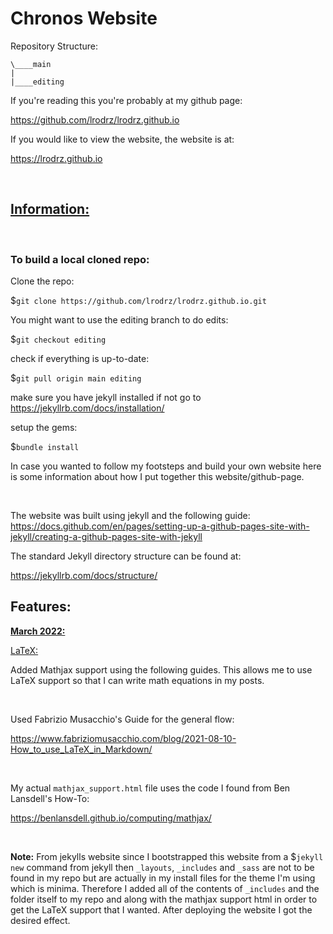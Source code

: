 # Chronos Website 

Repository Structure:
```
\____main
|
|____editing
```



If you're reading this you're probably at my github page:

https://github.com/lrodrz/lrodrz.github.io

If you would like to view the website, the website is at: 

https://lrodrz.github.io

<br>
<h2><u>Information:</u></h2>
<br>

<b><h3>To build a local cloned repo:</h3></b>

Clone the repo:

$`git clone https://github.com/lrodrz/lrodrz.github.io.git`

You might want to use the editing branch to do edits: 

$`git checkout editing`

check if everything is up-to-date:

 $`git pull origin main editing`

make sure you have jekyll installed if not go to https://jekyllrb.com/docs/installation/

setup the gems:

$`bundle install`




In case you wanted to follow my footsteps and build your own website here is some information about how I put together this website/github-page.

<br>

The website was built using jekyll and the following guide: 
https://docs.github.com/en/pages/setting-up-a-github-pages-site-with-jekyll/creating-a-github-pages-site-with-jekyll

The standard Jekyll directory structure can be found at: 

https://jekyllrb.com/docs/structure/


## Features: 

<b><u>March 2022:</b></u> 

<u>LaTeX:</u>

Added Mathjax support using the following guides. This allows me to use LaTeX support so that I can write math equations in my posts. 

<br>

Used Fabrizio Musacchio's Guide for the general flow: 

https://www.fabriziomusacchio.com/blog/2021-08-10-How_to_use_LaTeX_in_Markdown/

<br>

My actual `mathjax_support.html` file uses the code I found from Ben Lansdell's How-To:

https://benlansdell.github.io/computing/mathjax/

<br>

<b>Note:</b> From jekylls website since I bootstrapped this website from a $`jekyll new` command from jekyll then `_layouts`, `_includes` and `_sass` are not to be found in my repo but are actually in my install files for the theme I'm using which is minima. Therefore I added all of the contents of `_includes` and the folder itself to my repo and along with the mathjax support html in order to get the LaTeX support that I wanted. After deploying the website I got the desired effect. 